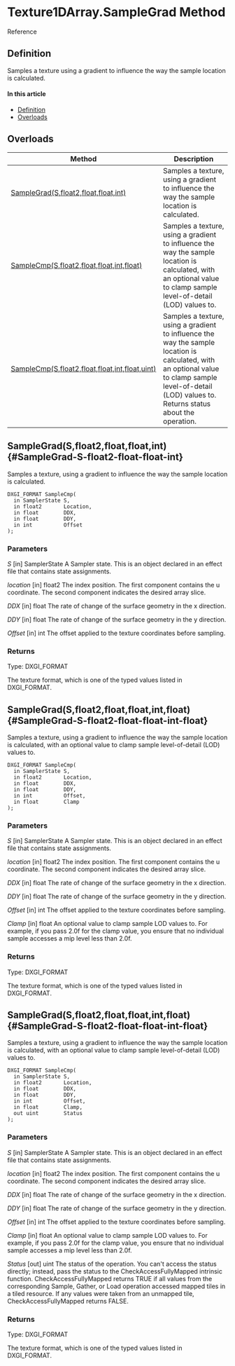 # Texture1DArray.SampleGrad Method

Reference

## Definition

Samples a texture using a gradient to influence the way the sample location is calculated.
#### In this article

*  [Definition](#definition)
*  [Overloads](#overloads)

## Overloads

| Method | Description |
| ------ | ----------- |
| [SampleGrad(S,float2,float,float,int)](#SampleGrad-S-float2-float-float-int) | Samples a texture, using a gradient to influence the way the sample location is calculated. |
| [SampleCmp(S,float2,float,float,int,float)](#SampleCmp-S-float2-float-float-int-float) | Samples a texture, using a gradient to influence the way the sample location is calculated, with an optional value to clamp sample level-of-detail (LOD) values to. |
| [SampleCmp(S,float2,float,float,int,float,uint)](#SampleCmp-S-float2-float-float-int-float-uint) | Samples a texture, using a gradient to influence the way the sample location is calculated, with an optional value to clamp sample level-of-detail (LOD) values to. Returns status about the operation. |

## SampleGrad(S,float2,float,float,int) {#SampleGrad-S-float2-float-float-int}

Samples a texture, using a gradient to influence the way the sample location is calculated.

```HLSL
DXGI_FORMAT SampleCmp(
  in SamplerState S,
  in float2       Location,
  in float        DDX,
  in float        DDY,
  in int          Offset
);
```

### Parameters
<i>S</i> [in] SamplerState
A Sampler state. This is an object declared in an effect file that contains state assignments.

<i>location</i> [in] float2
The index position. The first component contains the u coordinate. The second component indicates the desired array slice.

<i>DDX</i> [in] float
The rate of change of the surface geometry in the x direction.

<i>DDY</i> [in] float
The rate of change of the surface geometry in the y direction.

<i>Offset</i> [in] int
The offset applied to the texture coordinates before sampling.

### Returns
Type: DXGI_FORMAT

The texture format, which is one of the typed values listed in DXGI_FORMAT.

## SampleGrad(S,float2,float,float,int,float) {#SampleGrad-S-float2-float-float-int-float}

Samples a texture, using a gradient to influence the way the sample location is calculated, with an optional value to clamp sample level-of-detail (LOD) values to.

```HLSL
DXGI_FORMAT SampleCmp(
  in SamplerState S,
  in float2       Location,
  in float        DDX,
  in float        DDY,
  in int          Offset,
  in float        Clamp
);
```

### Parameters
<i>S</i> [in] SamplerState
A Sampler state. This is an object declared in an effect file that contains state assignments.

<i>location</i> [in] float2
The index position. The first component contains the u coordinate. The second component indicates the desired array slice.

<i>DDX</i> [in] float
The rate of change of the surface geometry in the x direction.

<i>DDY</i> [in] float
The rate of change of the surface geometry in the y direction.

<i>Offset</i> [in] int
The offset applied to the texture coordinates before sampling.

<i>Clamp</i> [in] float
An optional value to clamp sample LOD values to. For example, if you pass 2.0f for the clamp value, you ensure that no individual sample accesses a mip level less than 2.0f.

### Returns
Type: DXGI_FORMAT

The texture format, which is one of the typed values listed in DXGI_FORMAT.

## SampleGrad(S,float2,float,float,int,float) {#SampleGrad-S-float2-float-float-int-float}

Samples a texture, using a gradient to influence the way the sample location is calculated, with an optional value to clamp sample level-of-detail (LOD) values to.

```HLSL
DXGI_FORMAT SampleCmp(
  in SamplerState S,
  in float2       Location,
  in float        DDX,
  in float        DDY,
  in int          Offset,
  in float        Clamp,
  out uint        Status
);
```

### Parameters
<i>S</i> [in] SamplerState
A Sampler state. This is an object declared in an effect file that contains state assignments.

<i>location</i> [in] float2
The index position. The first component contains the u coordinate. The second component indicates the desired array slice.

<i>DDX</i> [in] float
The rate of change of the surface geometry in the x direction.

<i>DDY</i> [in] float
The rate of change of the surface geometry in the y direction.

<i>Offset</i> [in] int
The offset applied to the texture coordinates before sampling.

<i>Clamp</i> [in] float
An optional value to clamp sample LOD values to. For example, if you pass 2.0f for the clamp value, you ensure that no individual sample accesses a mip level less than 2.0f.

<i>Status</i> [out] uint
The status of the operation. You can't access the status directly; instead, pass the status to the CheckAccessFullyMapped intrinsic function. CheckAccessFullyMapped returns TRUE if all values from the corresponding Sample, Gather, or Load operation accessed mapped tiles in a tiled resource. If any values were taken from an unmapped tile, CheckAccessFullyMapped returns FALSE.

### Returns
Type: DXGI_FORMAT

The texture format, which is one of the typed values listed in DXGI_FORMAT.